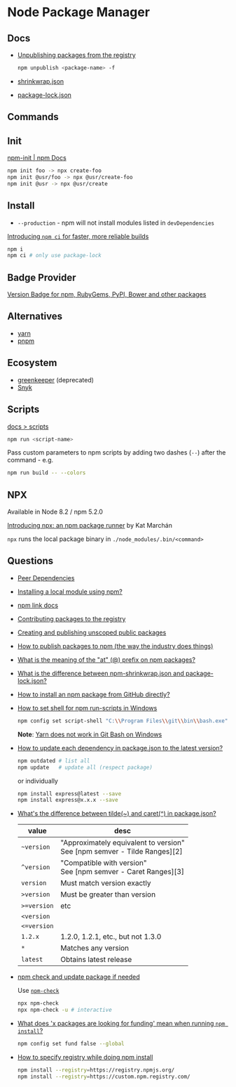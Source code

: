 # Node Package Manager


## Docs

* [Unpublishing packages from the registry](https://docs.npmjs.com/unpublishing-packages-from-the-registry)

    ```bash
    npm unpublish <package-name> -f
    ```

* [shrinkwrap.json](https://docs.npmjs.com/cli/v6/configuring-npm/shrinkwrap-json)
* [package-lock.json](https://docs.npmjs.com/cli/v6/configuring-npm/package-lock-json)



## Commands

## Init

[npm-init | npm Docs](https://docs.npmjs.com/cli/v6/commands/npm-init)

```bash
npm init foo -> npx create-foo
npm init @usr/foo -> npx @usr/create-foo
npm init @usr -> npx @usr/create
```

## Install

* `--production` - npm will not install modules listed in `devDependencies`

[Introducing `npm ci` for faster, more reliable builds](https://blog.npmjs.org/post/171556855892/introducing-npm-ci-for-faster-more-reliable.html)

```bash
npm i
npm ci # only use package-lock
```

## Badge Provider

[Version Badge for npm, RubyGems, PyPI, Bower and other packages](https://badge.fury.io/)

## Alternatives

* [yarn](https://yarnpkg.com/)
* [pnpm](https://pnpm.js.org/)


## Ecosystem

* [greenkeeper](https://greenkeeper.io/) (deprecated)
* [Snyk](https://snyk.io/)

## Scripts

[docs > scripts](https://docs.npmjs.com/cli/v6/using-npm/scripts)

```bash
npm run <script-name>
```

Pass custom parameters to npm scripts by adding two dashes (`--`) after the command - e.g.

```bash
npm run build -- --colors
```

## NPX

Available in Node 8.2 / npm 5.2.0

[Introducing npx: an npm package runner](https://medium.com/@maybekatz/npx-55f7d4bd282b) by Kat Marchán


`npx` runs the local package binary in `./node_modules/.bin/<command>`


## Questions


* [Peer Dependencies](https://nodejs.org/es/blog/npm/peer-dependencies/)
* [Installing a local module using npm?](https://stackoverflow.com/a/8089029/1366033)
* [npm link docs](https://docs.npmjs.com/cli/link)
* [Contributing packages to the registry](https://docs.npmjs.com/packages-and-modules/contributing-packages-to-the-registry)
* [Creating and publishing unscoped public packages](https://docs.npmjs.com/creating-and-publishing-unscoped-public-packages)
* [How to publish packages to npm (the way the industry does things)](https://zellwk.com/blog/publish-to-npm/)
* [What is the meaning of the "at" (@) prefix on npm packages?](https://stackoverflow.com/q/36667258/1366033)


* [What is the difference between npm-shrinkwrap.json and package-lock.json?](https://stackoverflow.com/a/46132512/1366033)


* [How to install an npm package from GitHub directly?](https://stackoverflow.com/q/17509669/1366033)

* [How to set shell for npm run-scripts in Windows](https://stackoverflow.com/q/23243353/1366033)

    ```bash
    npm config set script-shell "C:\\Program Files\\git\\bin\\bash.exe"
    ```

  **Note**: [Yarn does not work in Git Bash on Windows](https://github.com/yarnpkg/yarn/issues/5349)


* [How to update each dependency in package.json to the latest version?](https://stackoverflow.com/q/16073603/1366033)

    ```bash
    npm outdated # list all
    npm update   # update all (respect package)
    ```

    or individually

    ```bash
    npm install express@latest --save
    npm install express@x.x.x --save
    ```

* [What's the difference between tilde(~) and caret(^) in package.json?](https://stackoverflow.com/q/22343224/1366033)


  | value       | desc                                                                           |
  | ----------- | ------------------------------------------------------------------------------ |
  | `~version`  | "Approximately equivalent to version" <br/> See [npm semver - Tilde Ranges][2] |
  | `^version`  | "Compatible with version" <br/> See [npm semver - Caret Ranges][3]             |
  | `version`   | Must match version exactly                                                     |
  | `>version`  | Must be greater than version                                                   |
  | `>=version` | etc                                                                            |
  | `<version`  |                                                                                |
  | `<=version` |                                                                                |
  | `1.2.x`     | 1.2.0, 1.2.1, etc., but not 1.3.0                                              |
  | `*`         | Matches any version                                                            |
  | `latest`    | Obtains latest release                                                         |

* [npm check and update package if needed](https://stackoverflow.com/q/16525430/1366033)

  Use [`npm-check`](https://www.npmjs.com/package/npm-check)

  ```bash
  npx npm-check
  npx npm-check -u # interactive
  ```

* [What does 'x packages are looking for funding' mean when running `npm install`?](https://stackoverflow.com/q/58972251/1366033)


  ```bash
  npm config set fund false --global
  ```

* [How to specify registry while doing npm install](https://stackoverflow.com/q/22385092/1366033)

  ```bash
  npm install --registry=https://registry.npmjs.org/
  npm install --registry=https://custom.npm.registry.com/
  ```

